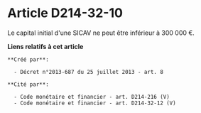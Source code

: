 # Article D214-32-10

Le capital initial d'une SICAV ne peut être inférieur à 300 000 €.

**Liens relatifs à cet article**

	**Créé par**:

	  - Décret n°2013-687 du 25 juillet 2013 - art. 8

	**Cité par**:

	  - Code monétaire et financier - art. D214-216 (V)
	  - Code monétaire et financier - art. D214-32-12 (V)
